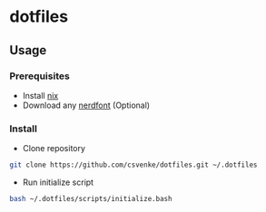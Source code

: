 # dotfiles

## Usage

### Prerequisites

- Install [nix](https://nixos.org/download)
- Download any [nerdfont](https://www.nerdfonts.com) (Optional)

### Install

- Clone repository

```bash
git clone https://github.com/csvenke/dotfiles.git ~/.dotfiles
```

- Run initialize script

```bash
bash ~/.dotfiles/scripts/initialize.bash
```
